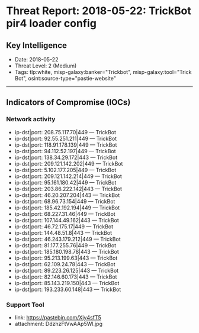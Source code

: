 # Threat Report: 2018-05-22: TrickBot pir4 loader config


## Key Intelligence
* Date: 2018-05-22
* Threat Level: 2 (Medium)
* Tags: tlp:white, misp-galaxy:banker="Trickbot", misp-galaxy:tool="Trick Bot", osint:source-type="pastie-website"

---

## Indicators of Compromise (IOCs)
### Network activity
* ip-dst|port: 208.75.117.70|449 — TrickBot
* ip-dst|port: 92.55.251.211|449 — TrickBot
* ip-dst|port: 118.91.178.139|449 — TrickBot
* ip-dst|port: 94.112.52.197|449 — TrickBot
* ip-dst|port: 138.34.29.172|443 — TrickBot
* ip-dst|port: 209.121.142.202|449 — TrickBot
* ip-dst|port: 5.102.177.205|449 — TrickBot
* ip-dst|port: 209.121.142.214|449 — TrickBot
* ip-dst|port: 95.161.180.42|449 — TrickBot
* ip-dst|port: 203.86.222.142|443 — TrickBot
* ip-dst|port: 46.20.207.204|443 — TrickBot
* ip-dst|port: 68.96.73.154|449 — TrickBot
* ip-dst|port: 185.42.192.194|449 — TrickBot
* ip-dst|port: 68.227.31.46|449 — TrickBot
* ip-dst|port: 107.144.49.162|443 — TrickBot
* ip-dst|port: 46.72.175.17|449 — TrickBot
* ip-dst|port: 144.48.51.8|443 — TrickBot
* ip-dst|port: 46.243.179.212|449 — TrickBot
* ip-dst|port: 81.177.255.76|449 — TrickBot
* ip-dst|port: 185.180.198.78|443 — TrickBot
* ip-dst|port: 95.213.199.63|443 — TrickBot
* ip-dst|port: 62.109.24.78|443 — TrickBot
* ip-dst|port: 89.223.26.125|443 — TrickBot
* ip-dst|port: 82.146.60.173|443 — TrickBot
* ip-dst|port: 85.143.219.150|443 — TrickBot
* ip-dst|port: 193.233.60.148|443 — TrickBot

### Support Tool
* link: https://pastebin.com/Xjy4sfT5
* attachment: DdzhzFtVwAAp5Wl.jpg

